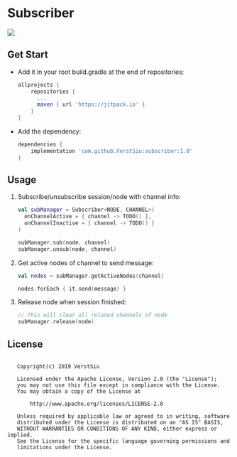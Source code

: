 
# Subscriber

[![](https://jitpack.io/v/VerstSiu/subscriber.svg)](https://jitpack.io/#VerstSiu/subscriber)

## Get Start

* Add it in your root build.gradle at the end of repositories:

    ```gradle
    allprojects {
        repositories {
          ...
          maven { url 'https://jitpack.io' }
        }
    }
    ```

* Add the dependency:

    ```gradle
    dependencies {
        implementation 'com.github.VerstSiu:subscriber:1.0'
    }
    ```

## Usage

1. Subscribe/unsubscribe session/node with channel info:

    ```kotlin
    val subManager = Subscriber<NODE, CHANNEL>(
      onChannelActive = { channel -> TODO() },
      onChannelInactive = { channel -> TODO() }
    )

    subManager.sub(node, channel)
    subManager.unsub(node, channel)
    ``` 

2. Get active nodes of channel to send message:

    ```kotlin
    val nodes = subManager.getActiveNodes(channel)

    nodes.forEach { it.send(message) }
    ```

3. Release node when session finished:

    ```kotlin
    // This will clear all related channels of node
    subManager.release(node)
    ```

## License

```

   Copyright(c) 2019 VerstSiu

   Licensed under the Apache License, Version 2.0 (the "License");
   you may not use this file except in compliance with the License.
   You may obtain a copy of the License at

       http://www.apache.org/licenses/LICENSE-2.0

   Unless required by applicable law or agreed to in writing, software
   distributed under the License is distributed on an "AS IS" BASIS,
   WITHOUT WARRANTIES OR CONDITIONS OF ANY KIND, either express or implied.
   See the License for the specific language governing permissions and
   limitations under the License.

```
